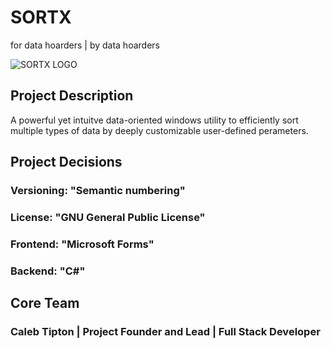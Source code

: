 # SORTX
for data hoarders | by data hoarders

![SORTX LOGO](src/images/sortx_logo.gif)

## Project Description
   A powerful yet intuitve data-oriented windows utility to efficiently sort multiple types of data by deeply customizable user-defined perameters.

## Project Decisions 
### Versioning: "Semantic numbering"
### License: "GNU General Public License"
### Frontend: "Microsoft Forms"
### Backend: "C#"

## Core Team
### Caleb Tipton | Project Founder and Lead | Full Stack Developer

